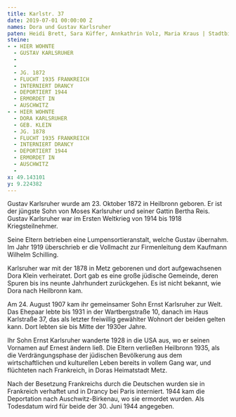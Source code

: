 ```yaml
---
title: Karlstr. 37
date: 2019-07-01 00:00:00 Z
names: Dora und Gustav Karlsruher
paten: Heidi Brett, Sara Küffer, Annkathrin Volz, Maria Kraus | Stadtbibliothek Heilbronn
steine:
- - HIER WOHNTE
  - GUSTAV KARLSRUHER
  - 
  - 
  - JG. 1872
  - FLUCHT 1935 FRANKREICH
  - INTERNIERT DRANCY
  - DEPORTIERT 1944
  - ERMORDET IN
  - AUSCHWITZ
- - HIER WOHNTE
  - DORA KARLSRUHER
  - GEB. KLEIN
  - JG. 1878
  - FLUCHT 1935 FRANKREICH
  - INTERNIERT DRANCY
  - DEPORTIERT 1944
  - ERMORDET IN
  - AUSCHWITZ
  - 
x: 49.143101
y: 9.224382
---
```


Gustav Karlsruher wurde am 23. Oktober 1872 in Heilbronn geboren. Er ist der jüngste Sohn von Moses Karlsruher und seiner Gattin Bertha Reis. Gustav Karlsruher war im Ersten Weltkrieg von 1914 bis 1918 Kriegsteilnehmer.

Seine Eltern betrieben eine Lumpensortieranstalt, welche Gustav übernahm. Im Jahr 1919 überschrieb er die Vollmacht zur Firmenleitung dem Kaufmann Wilhelm Schilling.

Karlsruher war mit der 1878 in Metz geborenen und dort aufgewachsenen Dora Klein verheiratet. Dort gab es eine große jüdische Gemeinde, deren Spuren bis ins neunte Jahrhundert zurückgehen. Es ist nicht bekannt, wie Dora nach Heilbronn kam.

Am 24. August 1907 kam ihr gemeinsamer Sohn Ernst Karlsruher zur Welt. Das Ehepaar lebte bis 1931 in der Wartbergstraße 10, danach im Haus Karlstraße 37, das als letzter freiwillig gewählter Wohnort der beiden gelten kann. Dort lebten sie bis Mitte der 1930er Jahre.

Ihr Sohn Ernst Karlsruher wanderte 1928 in die USA aus, wo er seinen Vornamen auf Ernest ändern ließ. Die Eltern verließen Heilbronn 1935, als die Verdrängungsphase der jüdischen Bevölkerung aus dem wirtschaftlichen und kulturellen Leben bereits in vollem Gang war, und flüchteten nach Frankreich, in Doras Heimatstadt Metz.

Nach der Besetzung Frankreichs durch die Deutschen wurden sie in Frankreich verhaftet und in Drancy bei Paris interniert. 1944 kam die Deportation nach Auschwitz-Birkenau, wo sie ermordet wurden. Als Todesdatum wird für beide der 30. Juni 1944 angegeben.